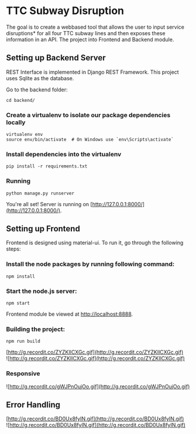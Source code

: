 # TTC Subway Disruption    

The goal is to create a webbased tool that allows the user to input service disruptions* for all four TTC subway lines and then exposes these information in an API. The project into Frontend and Backend module.

## Setting up Backend Server  
REST Interface is implemented in Django REST Framework. This project uses Sqlite as the database.

Go to the backend folder:

```
cd backend/
```    

### Create a virtualenv to isolate our package dependencies locally
```
virtualenv env
source env/bin/activate  # On Windows use `env\Scripts\activate`
```    
### Install dependencies into the virtualenv
```
pip install -r requirements.txt
```   

### Running     
```
python manage.py runserver
```    

You're all set! Server is running on [http://127.0.0.1:8000/](http://127.0.0.1:8000/).

## Setting up Frontend    

Frontend is designed using material-ui. To run it, go through the following steps:    


### Install the node packages by running following command:
```
npm install
```   

### Start the node.js server:
```
npm start
```    

Frontend module be viewed at [http://localhost:8888](http://localhost:8888).   

### Building the project:
```
npm run build
```    

[http://g.recordit.co/ZYZKIlCXGc.gif](http://g.recordit.co/ZYZKIlCXGc.gif)    
![http://g.recordit.co/ZYZKIlCXGc.gif](http://g.recordit.co/ZYZKIlCXGc.gif)    

### Responsive

![http://g.recordit.co/gWJPnOujOo.gif](http://g.recordit.co/gWJPnOujOo.gif)      

## Error Handling
[http://g.recordit.co/BD0Ux8fyIN.gif](http://g.recordit.co/BD0Ux8fyIN.gif)          
![http://g.recordit.co/BD0Ux8fyIN.gif](http://g.recordit.co/BD0Ux8fyIN.gif)      



